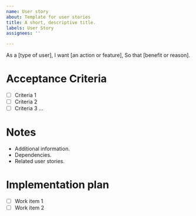 ```yaml
---
name: User story
about: Template for user stories
title: A short, descriptive title.
labels: User Story
assignees: ''

---
```


<!--
Filled in by the Product Owner or the Stakeholders.
-->

As a [type of user],
I want [an action or feature],
So that [benefit or reason].

# Acceptance Criteria
<!--
Filled in by the Product Owner or the Stakeholders.
-->

- [ ] Criteria 1
- [ ] Criteria 2
- [ ] Criteria 3
...

# Notes
<!--
Filled in by the Product Owner or the Stakeholders.
-->

- Additional information.
- Dependencies.
- Related user stories.

# Implementation plan
<!--
This section will be populated by the developers during their technical refinements.
-->

- [ ] Work item 1
- [ ] Work item 2
